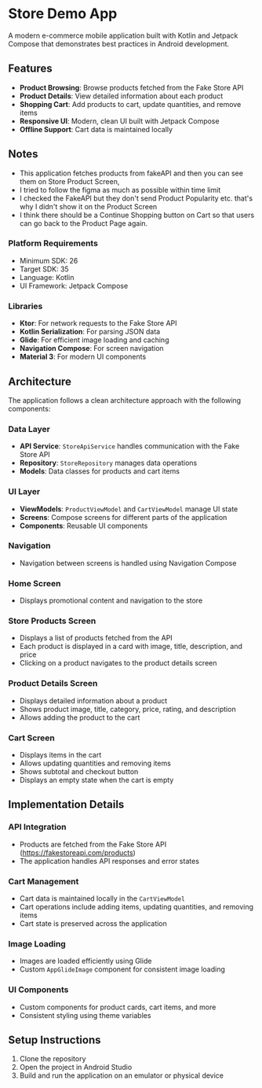 
# Store Demo App

A modern e-commerce mobile application built with Kotlin and Jetpack Compose that demonstrates best practices in Android development.

## Features

- **Product Browsing**: Browse products fetched from the Fake Store API
- **Product Details**: View detailed information about each product
- **Shopping Cart**: Add products to cart, update quantities, and remove items
- **Responsive UI**: Modern, clean UI built with Jetpack Compose
- **Offline Support**: Cart data is maintained locally

## Notes
- This application fetches products from fakeAPI and then you can see them on Store Product Screen,
- I tried to follow the figma as much as possible within time limit
- I checked the FakeAPI but they don't send Product Popularity etc. that's why I didn't show it on the Product Screen
- I think there should be a Continue Shopping button on Cart so that users can go back to the Product Page again.

### Platform Requirements
- Minimum SDK: 26
- Target SDK: 35
- Language: Kotlin
- UI Framework: Jetpack Compose

### Libraries
- **Ktor**: For network requests to the Fake Store API
- **Kotlin Serialization**: For parsing JSON data
- **Glide**: For efficient image loading and caching
- **Navigation Compose**: For screen navigation
- **Material 3**: For modern UI components


## Architecture

The application follows a clean architecture approach with the following components:

### Data Layer
- **API Service**: `StoreApiService` handles communication with the Fake Store API
- **Repository**: `StoreRepository` manages data operations
- **Models**: Data classes for products and cart items

### UI Layer
- **ViewModels**: `ProductViewModel` and `CartViewModel` manage UI state
- **Screens**: Compose screens for different parts of the application
- **Components**: Reusable UI components

### Navigation
- Navigation between screens is handled using Navigation Compose


### Home Screen
- Displays promotional content and navigation to the store

### Store Products Screen
- Displays a list of products fetched from the API
- Each product is displayed in a card with image, title, description, and price
- Clicking on a product navigates to the product details screen

### Product Details Screen
- Displays detailed information about a product
- Shows product image, title, category, price, rating, and description
- Allows adding the product to the cart

### Cart Screen
- Displays items in the cart
- Allows updating quantities and removing items
- Shows subtotal and checkout button
- Displays an empty state when the cart is empty

## Implementation Details

### API Integration
- Products are fetched from the Fake Store API (https://fakestoreapi.com/products)
- The application handles API responses and error states

### Cart Management
- Cart data is maintained locally in the `CartViewModel`
- Cart operations include adding items, updating quantities, and removing items
- Cart state is preserved across the application

### Image Loading
- Images are loaded efficiently using Glide
- Custom `AppGlideImage` component for consistent image loading

### UI Components
- Custom components for product cards, cart items, and more
- Consistent styling using theme variables

## Setup Instructions

1. Clone the repository
2. Open the project in Android Studio
3. Build and run the application on an emulator or physical device
